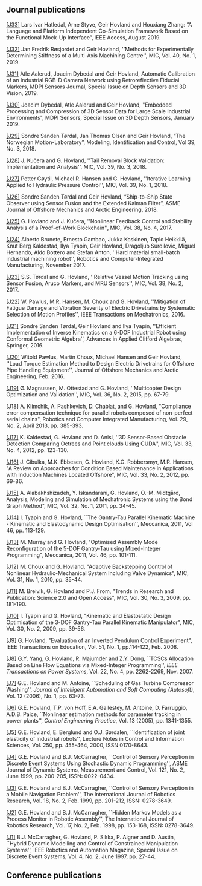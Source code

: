 ## Journal publications

[[J33]](https://doi.org/10.1109/ACCESS.2019.2933275) Lars Ivar Hatledal, Arne Styve, Geir Hovland and Houxiang Zhang: ”A Language and Platform Independent Co-Simulation Framework Based on the Functional Mock-Up Interface”, IEEE Access, August 2019.

[[J32]](http://dx.doi.org/10.4173/mic.2019.1.2) Jan Fredrik R&oslash;sjordet and Geir Hovland, ''Methods for Experimentally Determining Stiffness of a Multi-Axis Machining Centre'',
MIC, Vol. 40, No. 1, 2019.

[[J31]](https://doi.org/10.3390/s19071561) Atle Aalerud, Joacim Dybedal and Geir Hovland, Automatic Calibration of an Industrial RGB-D Camera Network using Retroreflective Fiducial Markers, MDPI Sensors Journal, Special Issue on Depth Sensors and 3D Vision, 2019.

[[J30]](https://doi.org/10.3390/s19030636) Joacim Dybedal, Atle Aalerud and Geir Hovland, "Embedded Processing and Compression of 3D Sensor Data for Large Scale Industrial Environments", MDPI Sensors, Special Issue on 3D Depth Sensors, January 2019.

[[J29]](http://dx.doi.org/10.4173/mic.2018.3.5) Sondre Sanden Tørdal, Jan Thomas Olsen and Geir Hovland, “The Norwegian Motion-Laboratory”, Modeling, Identification and Control, Vol 39, No. 3, 2018.

[[J28]](http://dx.doi.org/10.4173/mic.2018.3.1) J. Ku&#269;era and G. Hovland, ''Tail Removal Block Validation: Implementation and Analysis'',
MIC, Vol. 39, No. 3, 2018.

[[J27]](http://dx.doi.org/10.4173/mic.2018.1.1) Petter G&oslash;ytil, Michael R. Hansen and G. Hovland, ''Iterative Learning Applied to Hydraulic Pressure Control'',
MIC, Vol. 39, No. 1, 2018.

[[J26]](http://offshoremechanics.asmedigitalcollection.asme.org/article.aspx?articleid=2706505) Sondre Sanden Tørdal and Geir Hovland, “Ship-to-Ship State Observer using Sensor Fusion and the Extended Kalman Filter”, ASME Journal of Offshore Mechanics and Arctic Engineering, 2018.

[[J25]](http://dx.doi.org/10.4173/mic.2017.4.1) G. Hovland and J. Ku&#269;era, ''Nonlinear Feedback Control and Stability Analysis of a Proof-of-Work Blockchain'',
MIC, Vol. 38, No. 4, 2017.

[[J24]](https://doi.org/10.1016/j.rcim.2017.11.004) Alberto Brunete, Ernesto Gambao, Jukka Koskinen, Tapio Heikkil&auml;, Knut Berg Kaldestad, Ilya Tyapin, Geir Hovland, Dragoljub Surdilovic, Miguel Hernando, Aldo Bottero and Stefan Anton, ''Hard material small-batch industrial machining robot'', Robotics and Computer-Integrated Manufacturing, November 2017.

[[J23]](http://dx.doi.org/10.4173/mic.2017.2.3) S.S. T&oslash;rdal and G. Hovland, ''Relative Vessel Motion Tracking using Sensor Fusion, Aruco Markers, and MRU Sensors'', 
MIC, Vol. 38, No. 2, 2017.

[[J22]](http://dx.doi.org/10.1109/TMECH.2016.2573587) W. Pawlus, M.R. Hansen, M. Choux and G. Hovland, ''Mitigation of Fatigue Damage and Vibration Severity of Electric Drivetrains by Systematic Selection of Motion  Profiles'', IEEE Transactions on Mechatronics, 2016.

[[J21]](http://dx.doi.org/10.1007/s00006-016-0698-2) Sondre Sanden T&oslash;rdal, Geir Hovland and Ilya Tyapin, ''Efficient Implementation of Inverse Kinematics on 
a 6-DOF Industrial Robot using Conformal Geometric Algebra'', Advances in Applied Clifford Algebras, Springer, 2016.

[[J20]](http://offshoremechanics.asmedigitalcollection.asme.org/article.aspx?articleid=2499443) Witold Pawlus, Martin Choux, Michael Hansen and Geir Hovland, ''Load Torque Estimation Method to Design Electric Drivetrains for Offshore Pipe Handling Equipment'', Journal of Offshore Mechanics and Arctic Engineering, Feb. 2016.

[[J19]](http://dx.doi.org/10.4173/mic.2015.2.1) &Oslash;. Magnussen, M. Ottestad and G. Hovland, ''Multicopter Design Optimization and Validation'', MIC, Vol. 36, No. 2, 2015, pp. 67-79.

[[J18]](http://dx.doi.org/10.1016/j.rcim.2012.09.008) A. Klimchik, A. Pashkevich, D. Chablat, and G. Hovland, "Compliance error compensation technique for parallel robots composed of non-perfect serial chains", Robotics and Computer Integrated Manufacturing, Vol. 29, No. 2, April 2013, pp. 385-393.

[[J17]](http://dx.doi.org/10.4173/mic.2012.4.1) K. Kaldestad, G. Hovland and D. Anisi, ''3D Sensor-Based Obstacle Detection Comparing Octrees and Point clouds Using CUDA'', MIC, Vol. 33, No. 4, 2012, pp. 123-130.

[[J16]](http://dx.doi.org/10.4173/mic.2012.2.4) J. Cibulka, M.K. Ebbesen, G. Hovland, K.G. Robbersmyr, M.R. Hansen, "A Review on Approaches for Condition Based Maintenance in Applications with Induction Machines Located Offshore", MIC, Vol. 33, No. 2, 2012, pp. 69-86.

[[J15]](http://dx.doi.org/10.4173/mic.2011.1.3) A. Alabakhshizadeh, Y. Iskandarani, G. Hovland, O.-M. Midtg&aring;rd, Analysis, Modeling and Simulation of Mechatronic Systems using the Bond Graph Method", MIC, Vol. 32, No. 1, 2011, pp. 34-45.

[[J14]](http://dx.doi.org/10.1007/s11012-010-9394-9) I. Tyapin and G. Hovland, ``The Gantry-Tau Parallel Kinematic Machine - Kinematic and Elastodynamic Design Optimisation'', Meccanica, 2011, Vol 46, pp. 113-129.

[[J13]](http://dx.doi.org/10.1007/s11012-010-9404-y) M. Murray and G. Hovland, "Optimised Assembly Mode Reconfiguration of the 5-DOF Gantry-Tau using Mixed-Integer Programming", Meccanica, 2011, Vol. 46, pp. 101-111.

[[J12]](http://dx.doi.org/10.4173/mic.2010.1.3) M. Choux and G. Hovland, "Adaptive Backstepping Control of Nonlinear Hydraulic-Mechanical System Including Valve Dynamics", MIC, Vol. 31, No. 1, 2010, pp. 35-44.

[[J11]](http://dx.doi.org/10.4173/mic.2009.3.8) M. Breivik, G. Hovland and P.J. From, "Trends in Research and Publication: Science 2.0 and Open Access", MIC, Vol. 30, No. 3, 2009, pp. 181-190.

[[J10]](http://dx.doi.org/10.4173/mic.2009.2.1) I. Tyapin and G. Hovland, "Kinematic and Elastostatic Design Optimisation of the 3-DOF Gantry-Tau Parallel Kinematic Manipulator", MIC, Vol. 30, No. 2, 2009, pp. 39-56.

[[J9]](http://dx.doi.org/10.1109/TE.2007.906612) G. Hovland, "Evaluation of an Inverted Pendulum Control Experiment", IEEE Transactions on Education, Vol. 51, No. 1, pp.114-122, Feb. 2008.

[[J8]](http://dx.doi.org/10.1109/PES.2008.4596246) G.Y. Yang, G. Hovland, R. Majumder and Z.Y. Dong, ``TCSCs Allocation Based on Line Flow Equations via Mixed-Integer Programming'', <em>IEEE Transactions on Power Systems</em>, Vol. 22, No. 4, pp. 2262-2269, Nov. 2007.

[[J7]](http://dx.doi.org/10.1080/10798587.2006.10642916) G.E. Hovland and M. Antoine, ``Scheduling of Gas Turbine Compressor Washing'', <em>Journal of Intelligent Automation and Soft Computing (Autosoft)</em>, Vol. 12 (2006), No. 1, pp. 63-73.

[[J6]](http://dx.doi.org/10.1016/j.conengprac.2004.11.010) G.E. Hovland, T.P. von Hoff, E.A. Gallestey, M. Antoine, D. Farruggio, A.D.B. Paice, ``Nonlinear estimation methods for parameter tracking in power plants'', <em>Control Engineering Practice</em>, Vol. 13 (2005), pp. 1341-1355.

[[J5]](http://dx.doi.org/10.1007/BFb0119423) G.E. Hovland, E. Berglund and O.J. S&oslash;rdalen, ``Identification of joint elasticity of industrial robots'', Lecture Notes in Control and Information Sciences, Vol. 250, pp. 455-464, 2000, ISSN 0170-8643.

[[J4]](http://dx.doi.org/10.1115/1.2802455) G.E. Hovland and B.J. McCarragher, ``Control of Sensory Perception in Discrete Event Systems Using Stochastic Dynamic Programming'', ASME Journal of Dynamic Systems, Measurement and Control, Vol. 121, No. 2, June 1999, pp. 200-205, ISSN: 0022-0434.

[[J3]](http://dx.doi.org/10.1177/027836499901800201) G.E. Hovland and B.J. McCarragher, ``Control of Sensory Perception in a Mobile Navigation Problem'', The International Journal of Robotics Research, Vol. 18, No. 2, Feb. 1999, pp. 201-212, ISSN: 0278-3649.

[[J2]](http://dx.doi.org/10.1177/027836499801700204) G.E. Hovland and B.J. McCarragher, ``Hidden Markov Models as a Process Monitor in Robotic Assembly'', The International Journal of Robotics Research, Vol. 17, No. 2, Feb. 1998, pp. 153-168, ISSN: 0278-3649.

[[J1]](http://home.uia.no/geirh/PDF/J1.pdf) B.J. McCarragher, G. Hovland, P. Sikka, P. Aigner and D. Austin, ``Hybrid Dynamic Modelling and Control of Constrained Manipulation Systems'', IEEE Robotics and Automation Magazine, Special Issue on Discrete Event Systems, Vol. 4, No. 2, June 1997, pp. 27-44. 

## Conference publications
